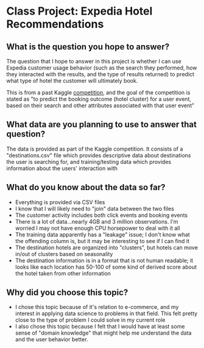# Class Project: Expedia Hotel Recommendations

## What is the question you hope to answer?

The question that I hope to answer in this project is whether I can use Expedia customer usage behavior (such as the search they performed, how they interacted with the results, and the type of results returned) to predict what type of hotel the customer will ultimately book. 

This is from a past Kaggle [competition](https://www.kaggle.com/c/expedia-hotel-recommendations), and the goal of the competition is stated as "to predict the booking outcome (hotel cluster) for a user event, based on their search and other attributes associated with that user event"

## What data are you planning to use to answer that question?

The data is provided as part of the Kaggle competition. It consists of a "destinations.csv" file which provides descriptive data about destinations the user is searching for, and training/testing data which provides information about the users' interaction with 

## What do you know about the data so far?

* Everything is provided via CSV files
* I know that I will likely need to "join" data between the two files
* The customer activity includes both click events and booking events
* There is a lot of data...nearly 4GB and 3 million observations. I'm worried I may not have enough CPU horsepower to deal with it all
* The training data apparently has a "leakage" issue; I don't know what the offending column is, but it may be interesting to see if I can find it
* The destination hotels are organized into "clusters", but hotels can move in/out of clusters based on seasonality
* The destination information is in a format that is not human readable; it looks like each location has 50-100 of some kind of derived score about the hotel taken from other information

## Why did you choose this topic?

* I chose this topic because of it's relation to e-commerce, and my interest in applying data science to problems in that field. This felt pretty close to the type of problem I could solve in my current role
* I also chose this topic because I felt that I would have at least some sense of "domain knowledge" that might help me understand the data and the user behavior better.

